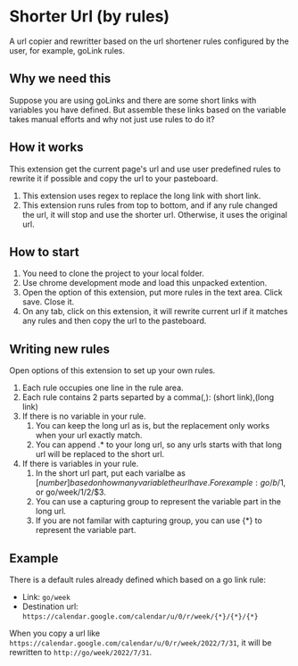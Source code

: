 # Shorter Url (by rules)
A url copier and rewritter based on the url shortener rules configured by the user, for example, goLink rules.


## Why we need this

Suppose you are using goLinks and there are some short links with variables you have defined. But assemble these links based on the variable takes manual efforts and why not just use rules to do it?

## How it works

This extension get the current page's url and use user predefined rules to rewrite it if possible and copy the url to your pasteboard. 

1. This extension uses regex to replace the long link with short link.
2. This extension runs rules from top to bottom, and if any rule changed the url, it will stop and use the shorter url. Otherwise, it uses the original url.

## How to start

1. You need to clone the project to your local folder.
2. Use chrome development mode and load this unpacked extention.
3. Open the option of this extension, put more rules in the text area. Click save. Close it.
4. On any tab, click on this extension, it will rewrite current url if it matches any rules and then copy the url to the pasteboard.

## Writing new rules

Open options of this extension to set up your own rules.
1. Each rule occupies one line in the rule area.
2. Each rule contains 2 parts separted by a comma(,):  (short link),(long link)
3. If there is no variable in your rule.
   1. You can keep the long url as is, but the replacement only works when your url exactly match.
   2. You can append .* to your long url, so any urls starts with that long url will be replaced to the short url.
4. If there is variables in your rule.
   1. In the short url part, put each varialbe as $[number] based on how many variable the url have. For example: go/b/$1, or go/week/$1/$2/$3.
   2. You can use a capturing group to represent the variable part in the long url.
   3. If you are not familar with capturing group, you can use {*} to represent the variable part.  

## Example

There is a default rules already defined which based on a go link rule: 
*  Link:   `go/week`
*  Destination url:  `https://calendar.google.com/calendar/u/0/r/week/{*}/{*}/{*}`

When you copy a url like `https://calendar.google.com/calendar/u/0/r/week/2022/7/31`, it will be rewritten to  `http://go/week/2022/7/31`.